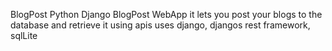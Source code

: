 BlogPost 
Python Django BlogPost WebApp 
it lets you post your blogs to the database and retrieve it using apis 
uses django, djangos rest framework, sqlLite
